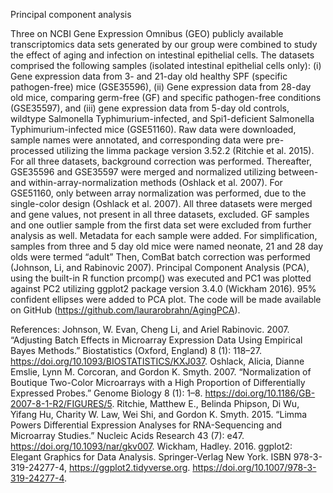 Principal component analysis 

Three on NCBI Gene Expression Omnibus (GEO) publicly available transcriptomics data sets generated by our group were combined to study the effect of aging and infection on intestinal epithelial cells. The datasets comprised the following samples (isolated intestinal epithelial cells only): (i) Gene expression data from 3- and 21-day old healthy SPF (specific pathogen-free) mice (GSE35596), (ii) Gene expression data from 28-day old mice, comparing germ-free (GF) and specific pathogen-free conditions (GSE35597), and (iii) gene expression data from 5-day old controls, wildtype Salmonella Typhimurium-infected, and Spi1-deficient Salmonella Typhimurium-infected mice (GSE51160). Raw data were downloaded, sample names were annotated, and corresponding data were pre-processed utilizing the limma package version 3.52.2 (Ritchie et al. 2015). For all three datasets, background correction was performed. Thereafter, GSE35596 and GSE35597 were merged and normalized utilizing between- and within-array-normalization methods (Oshlack et al. 2007). For GSE51160, only between array normalization was performed, due to the single-color design (Oshlack et al. 2007). All three datasets were merged and gene values, not present in all three datasets, excluded. GF samples and one outlier sample from the first data set were excluded from further analysis as well. Metadata for each sample were added. For simplification, samples from three and 5 day old mice were named neonate, 21 and 28 day olds were termed “adult” Then, ComBat batch correction was performed (Johnson, Li, and Rabinovic 2007). Principal Component Analysis (PCA), using the built-in R function prcomp() was executed and PC1 was plotted against PC2 utilizing ggplot2 package version 3.4.0 (Wickham 2016). 95% confident ellipses were added to PCA plot. The code will be made available on GitHub (https://github.com/laurarobrahn/AgingPCA).





References:
Johnson, W. Evan, Cheng Li, and Ariel Rabinovic. 2007. “Adjusting Batch Effects in Microarray Expression Data Using Empirical Bayes Methods.” Biostatistics (Oxford, England) 8 (1): 118–27. https://doi.org/10.1093/BIOSTATISTICS/KXJ037.
Oshlack, Alicia, Dianne Emslie, Lynn M. Corcoran, and Gordon K. Smyth. 2007. “Normalization of Boutique Two-Color Microarrays with a High Proportion of Differentially Expressed Probes.” Genome Biology 8 (1): 1–8. https://doi.org/10.1186/GB-2007-8-1-R2/FIGURES/5.
Ritchie, Matthew E., Belinda Phipson, Di Wu, Yifang Hu, Charity W. Law, Wei Shi, and Gordon K. Smyth. 2015. “Limma Powers Differential Expression Analyses for RNA-Sequencing and Microarray Studies.” Nucleic Acids Research 43 (7): e47. https://doi.org/10.1093/nar/gkv007.
Wickham, Hadley. 2016. ggplot2: Elegant Graphics for Data Analysis. Springer-Verlag New York. ISBN 978-3-319-24277-4, https://ggplot2.tidyverse.org. https://doi.org/10.1007/978-3-319-24277-4.

